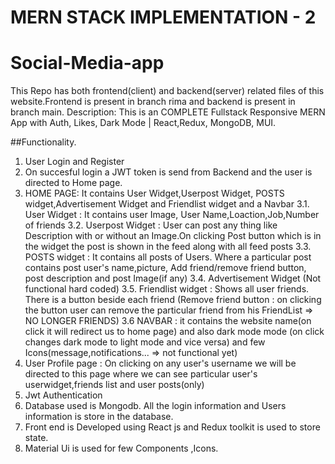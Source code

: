 # MERN STACK IMPLEMENTATION - 2
# Social-Media-app
 This Repo has both frontend(client) and backend(server) related files of this website.Frontend is present in branch rima and backend is present in branch main.
 Description: This is an COMPLETE Fullstack Responsive MERN App with Auth, Likes, Dark Mode | React,Redux, MongoDB, MUI.
 
##Functionality.
1. User Login and Register
2. On succesful login a JWT token is send from Backend and the user is directed to Home page.
3. HOME PAGE: It contains User Widget,Userpost Widget, POSTS widget,Advertisement Widget and Friendlist widget and a Navbar 
    3.1. User Widget : It contains user Image, User Name,Loaction,Job,Number of friends
    3.2. Userpost Widget : User can post any thing like Description with or without an Image.On clicking Post button which is in the widget the post is shown in the feed along with all feed posts
    3.3. POSTS widget : It contains all posts of Users. Where a particular post contains post user's name,picture, Add friend/remove friend button, post description and post Image(if any) 
    3.4. Advertisement Widget (Not functional hard coded)
    3.5. Friendlist widget : Shows all user friends. There is a button beside each friend (Remove friend button : on clicking the button user can remove the particular friend from his FriendList => NO LONGER FRIENDS)
    3.6  NAVBAR : it contains the website name(on click it will redirect us to home page) and also dark mode mode (on click changes dark mode to light mode and vice versa) and few Icons(message,notifications... => not functional yet)
4. User Profile page : On clicking on any user's username we will be directed to this page where we can see particular user's userwidget,friends list and user posts(only)
5. Jwt Authentication
6. Database used is Mongodb. All the login information and Users information is store in the database.
7. Front end is Developed using React js and Redux toolkit is used to store state. 
8. Material Ui is used for few Components ,Icons. 
